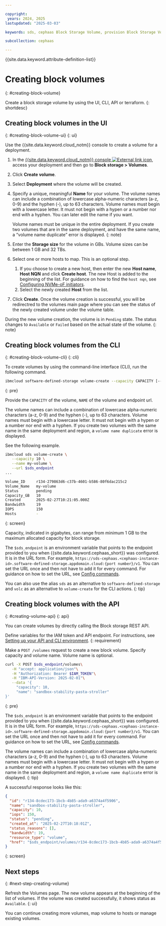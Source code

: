 ```yaml
---

copyright:
 years: 2024, 2025
lastupdated: "2025-03-03"

keywords: sds, cephaas Block Storage Volume, provision Block Storage Volume for cephaas,

subcollection: cephaas

---
```


{{site.data.keyword.attribute-definition-list}}

# Creating block volumes
{: #creating-block-volume}

Create a block storage volume by using the UI, CLI, API or terraform.
{: shortdesc}


## Creating block volumes in the UI
{: #creating-block-volume-ui}
{: ui}

Use the {{site.data.keyword.cloud_notm}} console to create a volume for a deployment.

1. In the [{{site.data.keyword.cloud_notm}} console ![External link icon](../icons/launch-glyph.svg "External link icon")](https://{DomainName}/software-defined-storage), access your deployment and then go to **Block storage > Volumes**.
1. Click **Create volume**.
1. Select **Deployment** where the volume will be created.
1. Specify a unique, meaningful **Name** for your volume. The volume names can include a combination of lowercase alpha-numeric characters (a-z, 0-9) and the hyphen (-), up to 63 characters. Volume names must begin with a lowercase letter. It must not begin with a hypen or a number nor end with a hyphen. You can later edit the name if you want.

    Volume names must be unique in the entire deployment. If you create two volumes that are in the same deployment, and have the same name, a <q>volume name duplicate</q> error is displayed.
    {: note}

1. Enter the **Storage size** for the volume in GBs. Volume sizes can be between 1 GB and 32 TBs.
1. Select one or more hosts to map. This is an optional step.

    1. If you choose to create a new host, then enter the new **Host name**, **Host NQN** and click **Create host**. The new Host is added to the beginning of the list. For guidance on how to find the `host nqn`, see [Configuring NVMe-oF initiators](/docs/cephaas?topic=cephaas-about-volume-host-mappings&interface=ui#config-nvme-initiators).
    1. Select the newly created **Host** from the list.

1. Click **Create**. Once the volume creation is successful, you will be redirectred to the volumes main page where you can see the status of the newly created volume under the volume table.

During the new volume creation, the volume is in `Pending` state. The status changes to `Available` or `Failed` based on the actual state of the volume.
{: note}

## Creating block volumes from the CLI
{: #creating-block-volume-cli}
{: cli}

To create volumes by using the command-line interface (CLI), run the following command.

```sh
ibmcloud software-defined-storage volume-create --capacity CAPACITY [--name NAME] --url string
```
{: pre}

Provide the `CAPACITY` of the volume, `NAME` of the volume and endpoint url.

The volume names can include a combination of lowercase alpha-numeric characters (a-z, 0-9) and the hyphen (-), up to 63 characters. Volume names must begin with a lowercase letter. It must not begin with a hypen or a number nor end with a hyphen. If you create two volumes with the same name in the same deployment and region, a `volume name duplicate` error is displayed.

See the following example.

```bash
ibmcloud sds volume-create \
   --capacity 10 \
   --name my-volume \
   --url $sds_endpoint
...

Volume_ID     r134-279863d6-c37b-4601-b586-80f6dac215c2
Volume_Name   my-volume
Status        pending
Capacity_GB   10
Created       2025-02-27T10:21:05.000Z
Bandwidth     19
IOPS          150
Hosts         -

```
{: screen}

Capacity, indicated in gigabytes, can range from minimum 1 GB to the maximum allocated capacity for block storage.

The `$sds_endpoint` is an environment variable that points to the endpoint provided to you when {{site.data.keyword.cephaas_short}} was configured. It is in the URL form. For example, `https://sds-cephaas.<cephaas-instance-id>.software-defined-storage.appdomain.cloud:{port number}/v1`. You can set the URL once and then not have to add it for every command. For guidance on how to set the URL, see [Config commands](/docs/cephaas?topic=cephaas-ic-sds-cli-reference&interface=cli#ic-config-commands).

You can also use the alias `sds` as an alternative to `software-defined-storage` and `volc` as an alternative to `volume-create` for the CLI actions.
{: tip}

## Creating block volumes with the API
{: #creating-volume-api}
{: api}

You can create volumes by directly calling the Block storage REST API.

Define variables for the IAM token and API endpoint. For instructions, see [Setting up your API and CLI environment](/docs/cephaas?topic=cephaas-set-up-environment&interface=api).
{: requirement}


Make a `POST /volumes` request to create a new block volume. Specify capacity and volume name. Volume name is optional.

```sh
curl -X POST $sds_endpoint/volumes\
   -H "accept: application/json"\
   -H "Authorization: Bearer $IAM_TOKEN"\
   -H "IBM-API-Version: 2025-02-01"\
   --data '{
     "capacity": 10,
     "name": "sandbox-stability-pasta-stroller"
}'
```
{: pre}

The `$sds_endpoint` is an environment variable that points to the endpoint provided to you when {{site.data.keyword.cephaas_short}} was configured. It is in the URL form. For example, `https://sds-cephaas.<cephaas-instance-id>.software-defined-storage.appdomain.cloud:{port number}/v1`. You can set the URL once and then not have to add it for every command. For guidance on how to set the URL, see [Config commands](/docs/cephaas?topic=cephaas-ic-sds-cli-reference&interface=cli#ic-config-commands).


The volume names can include a combination of lowercase alpha-numeric characters (a-z, 0-9) and the hyphen (-), up to 63 characters. Volume names must begin with a lowercase letter. It must not begin with a hypen or a number nor end with a hyphen. If you create two volumes with the same name in the same deployment and region, a `volume name duplicate` error is displayed.
{: tip}

A successful response looks like this:

```json
{
  "id": "r134-8cdec173-1bcb-4b85-ada9-a6374a4f5906",
  "name": "sandbox-stability-pasta-stroller",
  "capacity": 10,
  "iops": 150,
  "status": "pending",
  "created_at": "2025-02-27T10:18:01Z",
  "status_reasons": [],
  "bandwidth": 19,
  "resource_type": "volume",
  "href": "$sds_endpoint/volumes/r134-8cdec173-1bcb-4b85-ada9-a6374a4f5906"
}
```
{: screen}







## Next steps
{: #next-step-creating-volume}

Refresh the Volumes page. The new volume appears at the beginning of the list of volumes. If the volume was created successfully, it shows status as `Available`.
{: ui}

You can continue creating more volumes, map volume to hosts or manage existing volumes.

